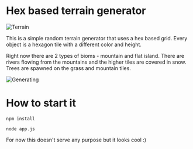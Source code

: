 # Hex based terrain generator

![Terrain](http://i.imgur.com/eN5RdSb.png)

This is a simple random terrain generator that uses a hex based grid. Every object is a hexagon tile with a different color and height.

Right now there are 2 types of bioms - mountain and flat island. There are rivers flowing from the mountains and the higher tiles are covered in snow. Trees are spawned on the grass and mountain tiles.

![Generating](http://i.imgur.com/Vogd5eJ.gif)

# How to start it

```
npm install
```
```
node app.js
```

For now this doesn't serve any purpose but it looks cool :)